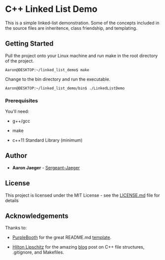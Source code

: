 # C++ Linked List Demo

This is a simple linked-list demonstration. Some of the concepts included in the source files are inheritence, class friendship, and templating.

## Getting Started

Pull the project onto your Linux machine and run make in the root directory of the project.

```
Aaron@DESKTOP:~/linked_list_demo$ make
```

Change to the bin directory and run the executable.

```
Aaron@DESKTOP:~/linked_list_demo/bin$ ./LinkedListDemo
```

### Prerequisites

You'll need:

* g++/gcc

* make

* c++11 Standard Library (minimum)

## Author

* **Aaron Jaeger** - [Sergeant-Jaeger](https://github.com/Sergeant-Jaeger)

## License

This project is licensed under the MIT License - see the [LICENSE.md](LICENSE.md) file for details

## Acknowledgements

Thanks to: 

* [PurpleBooth](https://github.com/PurpleBooth) for the great README.md [template](https://gist.github.com/PurpleBooth/109311bb0361f32d87a2#file-readme-template-md).

* [Hilton Lipschitz](https://hiltmon.com/about/) for the amazing [blog](https://hiltmon.com/blog/2013/07/03/a-simple-c-plus-plus-project-structure/) post on C++ file structures, .gitignore, and Makefiles.